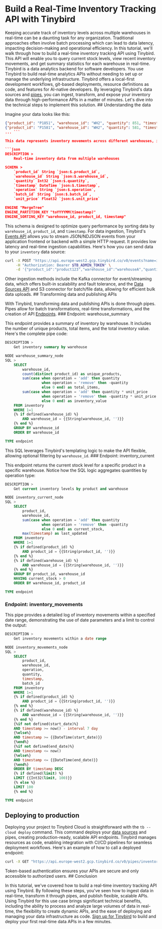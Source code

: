# Build a Real-Time Inventory Tracking API with Tinybird

Keeping accurate track of inventory levels across multiple warehouses in real-time can be a daunting task for any organization. Traditional approaches often involve batch processing which can lead to data latency, impacting decision-making and operational efficiency. In this tutorial, we'll walk through how to build a real-time inventory tracking API using Tinybird. This API will enable you to query current stock levels, view recent inventory movements, and get summary statistics for each warehouse in real-time. Tinybird is a data analytics backend for software developers. You use Tinybird to build real-time analytics APIs without needing to set up or manage the underlying infrastructure. Tinybird offers a local-first development workflows, git-based deployments, resource definitions as code, and features for AI-native developers. By leveraging Tinybird's data sources and [pipes](https://www.tinybird.co/docs/forward/work-with-data/pipes), you can ingest, transform, and expose your inventory data through high-performance APIs in a matter of minutes. Let's dive into the technical steps to implement this solution. ## Understanding the data

Imagine your data looks like this:

```json
{"product_id": "P1851", "warehouse_id": "WH2", "quantity": 851, "timestamp": "2025-04-21 14:28:00", "operation": "transfer", "batch_id": "B17851", "unit_price": 931}
{"product_id": "P1581", "warehouse_id": "WH2", "quantity": 581, "timestamp": "2025-05-01 12:28:00", "operation": "remove", "batch_id": "B12581", "unit_price": 981}
... ```

This data represents inventory movements across different warehouses, including the product ID, warehouse ID, the quantity of items moved, the timestamp of the operation, and the operation type (e.g., add, remove, transfer). To store this data in Tinybird, you first need to create a data source. Here's how the `inventory.datasource` file looks:

```json
DESCRIPTION >
    Real-time inventory data from multiple warehouses

SCHEMA >
    `product_id` String `json:$.product_id`,
    `warehouse_id` String `json:$.warehouse_id`,
    `quantity` Int32 `json:$.quantity`,
    `timestamp` DateTime `json:$.timestamp`,
    `operation` String `json:$.operation`,
    `batch_id` String `json:$.batch_id`,
    `unit_price` Float32 `json:$.unit_price`

ENGINE "MergeTree"
ENGINE_PARTITION_KEY "toYYYYMM(timestamp)"
ENGINE_SORTING_KEY "warehouse_id, product_id, timestamp"
```

This schema is designed to optimize query performance by sorting data by `warehouse_id`, `product_id`, and `timestamp`. For data ingestion, Tinybird's [Events API](https://www.tinybird.co/docs/forward/get-data-in/events-api) allows you to stream JSON/NDJSON events from your application frontend or backend with a simple HTTP request. It provides low latency and real-time ingestion capabilities. Here's how you can send data to your `inventory` data source:

```bash
curl -X POST "https://api.europe-west2.gcp.tinybird.co/v0/events?name=inventory" \
     -H "Authorization: Bearer $TB_ADMIN_TOKEN" \
     -d '{"product_id":"product123","warehouse_id":"warehouseA","quantity":10,"timestamp":"2024-01-01 12:00:00","operation":"add","batch_id":"batch001","unit_price":25.50}'
```

Other ingestion methods include the Kafka connector for event/streaming data, which offers built-in scalability and fault tolerance, and the [Data Sources API](https://www.tinybird.co/docs/api-reference/datasource-api) and S3 connector for batch/file data, allowing for efficient bulk data uploads. ## Transforming data and publishing APIs

With Tinybird, transforming data and publishing APIs is done through pipes. Pipes allow for batch transformations, real-time transformations, and the creation of API [Endpoints](https://www.tinybird.co/docs/forward/work-with-data/publish-data/endpoints). ### Endpoint: warehouse_summary

This endpoint provides a summary of inventory by warehouse. It includes the number of unique products, total items, and the total inventory value. Here's the complete pipe code:

```sql
DESCRIPTION >
    Get inventory summary by warehouse

NODE warehouse_summary_node
SQL >
    SELECT 
        warehouse_id,
        count(distinct product_id) as unique_products,
        sum(case when operation = 'add' then quantity
                 when operation = 'remove' then -quantity
                 else 0 end) as total_items,
        sum(case when operation = 'add' then quantity * unit_price
                 when operation = 'remove' then -quantity * unit_price
                 else 0 end) as inventory_value
    FROM inventory
    WHERE 1=1
    {% if defined(warehouse_id) %}
        AND warehouse_id = {{String(warehouse_id, '')}}
    {% end %}
    GROUP BY warehouse_id
    ORDER BY warehouse_id

TYPE endpoint
```

This SQL leverages Tinybird's templating logic to make the API flexible, allowing optional filtering by `warehouse_id`. ### Endpoint: inventory_current

This endpoint returns the current stock level for a specific product in a specific warehouse. Notice how the SQL logic aggregates quantities by operation type:

```sql
DESCRIPTION >
    Get current inventory levels by product and warehouse

NODE inventory_current_node
SQL >
    SELECT 
        product_id,
        warehouse_id,
        sum(case when operation = 'add' then quantity
                 when operation = 'remove' then -quantity
                 else 0 end) as current_stock,
        max(timestamp) as last_updated
    FROM inventory
    WHERE 1=1
    {% if defined(product_id) %}
        AND product_id = {{String(product_id, '')}}
    {% end %}
    {% if defined(warehouse_id) %}
        AND warehouse_id = {{String(warehouse_id, '')}}
    {% end %}
    GROUP BY product_id, warehouse_id
    HAVING current_stock > 0
    ORDER BY warehouse_id, product_id

TYPE endpoint
```


### Endpoint: inventory_movements

This pipe provides a detailed log of inventory movements within a specified date range, demonstrating the use of date parameters and a limit to control the output:

```sql
DESCRIPTION >
    Get inventory movements within a date range

NODE inventory_movements_node
SQL >
    SELECT 
        product_id,
        warehouse_id,
        operation,
        quantity,
        timestamp,
        batch_id
    FROM inventory
    WHERE 1=1
    {% if defined(product_id) %}
        AND product_id = {{String(product_id, '')}}
    {% end %}
    {% if defined(warehouse_id) %}
        AND warehouse_id = {{String(warehouse_id, '')}}
    {% end %}
    {%if not defined(start_date)%}
    AND timestamp >= now() - interval 7 day
    {%else%}
    AND timestamp >= {{DateTime(start_date)}}
    {%end%}
    {%if not defined(end_date)%}
    AND timestamp <= now()
    {%else%}
    AND timestamp <= {{DateTime(end_date)}}
    {%end%}
    ORDER BY timestamp DESC
    {% if defined(limit) %}
    LIMIT {{Int32(limit, 100)}}
    {% else %}
    LIMIT 100
    {% end %}

TYPE endpoint
```


## Deploying to production

Deploying your project to Tinybird Cloud is straightforward with the `tb --cloud deploy` command. This command deploys your [data sources](https://www.tinybird.co/docs/forward/get-data-in/data-sources) and pipes, creating production-ready, scalable API endpoints. Tinybird manages resources as code, enabling integration with CI/CD pipelines for seamless deployment workflows. Here's an example of how to call a deployed endpoint:

```bash
curl -X GET "https://api.europe-west2.gcp.tinybird.co/v0/pipes/inventory_current.json?token=$TB_ADMIN_TOKEN&product_id=product123&warehouse_id=warehouseA"
```

Token-based authentication ensures your APIs are secure and only accessible to authorized users. ## Conclusion

In this tutorial, we've covered how to build a real-time inventory tracking API using Tinybird. By following these steps, you've seen how to ingest data in real-time, transform it through pipes, and publish flexible, scalable APIs. Using Tinybird for this use case brings significant technical benefits, including the ability to process and analyze large volumes of data in real-time, the flexibility to create dynamic APIs, and the ease of deploying and managing your data infrastructure as code. [Sign up for Tinybird](https://cloud.tinybird.co/signup) to build and deploy your first real-time data APIs in a few minutes.
